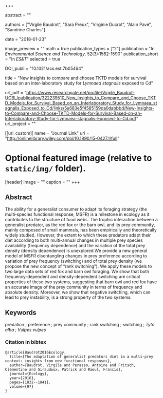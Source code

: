+++

  abstract = ""
  
  authors = ["Virgile Baudrot", "Sara Preux", "Virginie Ducrot", "Alain Pavé", "Sandrine Charles"]

date = "2018-01-23"

image_preview = ""
math = true
publication_types = ["2"]
publication = "In *Environmental Science and Technology*. 52(3):1582-1590"
publication_short = "In *ES&T*"
selected = true

  DOI_publi = "10.1021/acs.est.7b05464"

  title = "New insights to compare and choose TKTD models for survival based on an inter-laboratory study for *Lymnaea stagnalis* exposed to Cd"
  
  url_pdf = "https://www.researchgate.net/profile/Virgile_Baudrot-UCBL/publication/322239510_New_Insights_to_Compare_and_Choose_TKTD_Models_for_Survival_Based_on_an_Interlaboratory_Study_for_Lymnaea_stagnalis_Exposed_to_Cd/links/5a683e5f4585159da0dabbbd/New-Insights-to-Compare-and-Choose-TKTD-Models-for-Survival-Based-on-an-Interlaboratory-Study-for-Lymnaea-stagnalis-Exposed-to-Cd.pdf"
  url_project = ""


[[url_custom]]
name = "Journal Link"
url = "http://onlinelibrary.wiley.com/doi/10.1890/15-0427.1/full"

# Optional featured image (relative to `static/img/` folder).
[header]
image = ""
caption = ""
+++

## Abstract

The ability for a generalist consumer to adapt its foraging strategy (the multi-species functional response, MSFR) is a milestone in ecology as it contributes to the structure of food webs. The trophic interaction between a generalist predator, as the red fox or the barn owl, and its prey community, mainly composed of small mammals, has been empirically and theoretically widely studied. However, the extent to which these predators adapt their diet according to both multi-annual changes in multiple prey species availability (frequency dependence) and the variation of the total prey density (density dependence) is unexplored.We provide a new general model of MSFR disentangling changes in prey preference according to variation of prey frequency (switching) and of total prey density (we propose the new concept of “rank switching”). We apply these models to two large data sets of red fox and barn owl foraging. We show that both frequency-dependent and density-dependent switching are critical properties of these two systems, suggesting that barn owl and red fox have an accurate image of the prey community in terms of frequency and absolute density. Moreover, we show that negative switching, which can lead to prey instability, is a strong property of the two systems.

##  Keywords

predation ; preference ; prey community ; rank switching ; switching ; *Tyto alba* ; *Vulpes vulpes*


### Citation in bibtex

```
@article{Baudrot2016Ecology,
  title={The adaptation of generalist predators diet in a multi-prey context: insights from new functional responses},
  author={Baudrot, Virgile and Perasso, Antoine and Fritsch, Clémentine and Giraudoux, Patrick and Raoul, Francis},
  journal={Ecology},
  year={2016},
  pages={1832--1841},
  volume={97}
}
```
